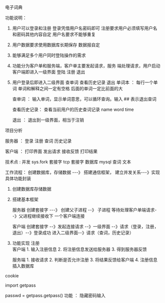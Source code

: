电子词典

功能说明：
1. 用户可以登录和注册
   登录凭借用户名密码即可
   注册要求用户必须填写用户名和密码其他内容自定
   用户名要求不能够重复

2. 用户数据要求使用数据库长期保存
   数据报自定

3. 能够满足多个用户同时登陆操作的需求

4. 功能分为客户单和服务端，客户单主要发起请求，服务    端处理请求，用户启动客户端即进入一级界面
     登陆   注册   退出
5. 用户登录后即进入二级界面
     查单词   查看历史记录   退出
         单词本 ： 每行一个单词
               单词和解释之间一定有空格
           后面的单词一定比前面的大

     查单词 ： 输入单词，显示单词意思，可以循环查询。输入 ## 表示退出查词

     查看历史记录： 查看当前用户的历史查词记录
        name     word    time
      
     退出 ： 退出到一级界面，相当于注销


项目分析

服务器 ： 登录  注册   查词   历史记录

客户端 ： 打印界面   发出请求    接收反馈   打印结果

技术点 :   并发   sys.fork
           套接字  tcp 套接字
       数据库  mysql
       查词    文本

工作流程： 创建数据库，存储数据 ---》 搭建通信框架，            建立并发关系---》实现具体功能封装

1. 创建数据库存储数据


2. 搭建基本框架
   
   服务器  创建套接字 ---》 创建父子进程 --》 子进程         等待处理客户单端请求--》父进程继续接收下         一个客户端连接

   客户端  创建套接字 --》发起连接请求 --》一级界面         --》请求（登录，注册，退出）--》登录成功         进入二级界面--》请求（查词，历史记录）

3. 功能实现
   注册   
      客户端
         1. 输入注册信息
     2. 将注册信息发送给服务器
     3. 得到服务器反馈

      服务端
         1. 接收请求
     2. 判断是否允许注册
     3. 将结果反馈给客户端
     4. 注册信息插入数据库

cookie

 import  getpass
 
 passwd = getpass.getpass()
 功能 ： 隐藏密码输入